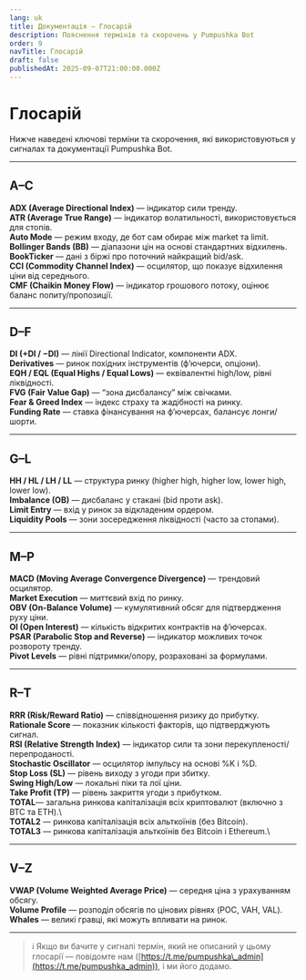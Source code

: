 ```yaml
---
lang: uk
title: Документація — Глосарій
description: Пояснення термінів та скорочень у Pumpushka Bot
order: 9
navTitle: Глосарій
draft: false
publishedAt: 2025-09-07T21:00:00.000Z
---
```


# Глосарій

Нижче наведені ключові терміни та скорочення, які використовуються у сигналах та документації Pumpushka Bot.

***

## A–C

**ADX (Average Directional Index)** — індикатор сили тренду.\
**ATR (Average True Range)** — індикатор волатильності, використовується для стопів.\
**Auto Mode** — режим входу, де бот сам обирає між market та limit.\
**Bollinger Bands (BB)** — діапазони цін на основі стандартних відхилень.\
**BookTicker** — дані з біржі про поточний найкращий bid/ask.\
**CCI (Commodity Channel Index)** — осцилятор, що показує відхилення ціни від середнього.\
**CMF (Chaikin Money Flow)** — індикатор грошового потоку, оцінює баланс попиту/пропозиції.

***

## D–F

**DI (+DI / −DI)** — лінії Directional Indicator, компоненти ADX.\
**Derivatives** — ринок похідних інструментів (ф’ючерси, опціони).\
**EQH / EQL (Equal Highs / Equal Lows)** — еквівалентні high/low, рівні ліквідності.\
**FVG (Fair Value Gap)** — “зона дисбалансу” між свічками.\
**Fear & Greed Index** — індекс страху та жадібності на ринку.\
**Funding Rate** — ставка фінансування на ф’ючерсах, балансує лонги/шорти.

***

## G–L

**HH / HL / LH / LL** — структура ринку (higher high, higher low, lower high, lower low).\
**Imbalance (OB)** — дисбаланс у стакані (bid проти ask).\
**Limit Entry** — вхід у ринок за відкладеним ордером.\
**Liquidity Pools** — зони зосередження ліквідності (часто за стопами).

***

## M–P

**MACD (Moving Average Convergence Divergence)** — трендовий осцилятор.\
**Market Execution** — миттєвий вхід по ринку.\
**OBV (On-Balance Volume)** — кумулятивний обсяг для підтвердження руху ціни.\
**OI (Open Interest)** — кількість відкритих контрактів на ф’ючерсах.\
**PSAR (Parabolic Stop and Reverse)** — індикатор можливих точок розвороту тренду.\
**Pivot Levels** — рівні підтримки/опору, розраховані за формулами.

***

## R–T

**RRR (Risk/Reward Ratio)** — співвідношення ризику до прибутку.\
**Rationale Score** — показник кількості факторів, що підтверджують сигнал.\
**RSI (Relative Strength Index)** — індикатор сили та зони перекупленості/перепроданості.\
**Stochastic Oscillator** — осцилятор імпульсу на основі %K і %D.\
**Stop Loss (SL)** — рівень виходу з угоди при збитку.\
**Swing High/Low** — локальні піки та лої ціни.\
**Take Profit (TP)** — рівень закриття угоди з прибутком.\
**TOTAL**— загальна ринкова капіталізація всіх криптовалют (включно з BTC та ETH).\\\
**TOTAL2** — ринкова капіталізація всіх альткоїнів (без Bitcoin).\
**TOTAL3** — ринкова капіталізація альткоїнів без Bitcoin і Ethereum.\\

***

## V–Z

**VWAP (Volume Weighted Average Price)** — середня ціна з урахуванням обсягу.\
**Volume Profile** — розподіл обсягів по цінових рівнях (POC, VAH, VAL).\
**Whales** — великі гравці, які можуть впливати на ринок.

***

> ℹ️ Якщо ви бачите у сигналі термін, який не описаний у цьому глосарії — повідомте нам ([https://t.me/pumpushka\_admin](https://t.me/pumpushka_admin)), і ми його додамо.
